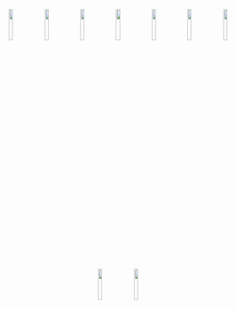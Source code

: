 <div align=center> 
<img src="https://bafybeigyn5zzdzz73lyzutl4wxzcdv2bvbttyorkt27ijjqgz4vrbcy4gy.ipfs.dweb.link/1.jpg" width="12%" alt="">
<img 
src="https://bafybeiguzr4h5wxpp3brdrdyyxxaqy3wjyy4jqmjgdsgjkozjppopwtgoq.ipfs.dweb.link/2.jpg" width="12%" alt="">
<img 
src="https://bafybeibpcqpsfonhsa6vl24atbksl6ifebzdpvrihtw6fpkqk76ohbdp3q.ipfs.dweb.link/3.jpg" width="12%" alt="">
<img src="https://bafybeiczwtnzlo6uilh6kiromzbayhvooinyk5vz5m6b676iiaxvyb7cri.ipfs.dweb.link/4.jpg" width="12%" alt="">
<img src="https://bafybeiemb3khcmtcyddtuqnmsooezguolph2niohgk7uzy566os6tzeqhm.ipfs.dweb.link/5.jpg" width="12%" alt="">
<img src="https://bafybeiekdhuxeimrr4t4swyn4fiblh3abtwchgvv6rkwvseid2ngc7ojgm.ipfs.dweb.link/6.jpg" width="12%" alt="">
<img src="https://bafybeihvb6ld2prjzmqzlqv7xza3tzta6u6fzo6xwvfnsk5limhl3qnuki.ipfs.dweb.link/7.jpg" width="12%" alt="">
<img src="https://bafybeicc7bw5wnbw42yvxz3dvlwj6qwsmsj7k6cx7f2h7cw7tfdfdu6yfi.ipfs.dweb.link/8.jpg" width="12%" alt="">
<img src="https://bafybeibz6yhznalf3bjqmccew5hiiwapknl52tmyz7ey2stx52tda27b5e.ipfs.dweb.link/9.jpg" width="12%" alt="">

</div>
